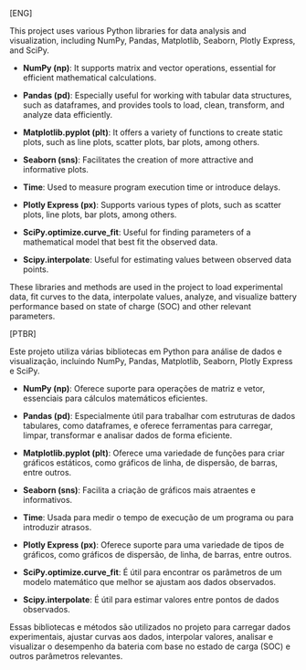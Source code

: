 [ENG]

This project uses various Python libraries for data analysis and visualization, including NumPy, Pandas, Matplotlib, Seaborn, Plotly Express, and SciPy.

- **NumPy (np)**: It supports matrix and vector operations, essential for efficient mathematical calculations.

- **Pandas (pd)**: Especially useful for working with tabular data structures, such as dataframes, and provides tools to load, clean, transform, and analyze data efficiently.

- **Matplotlib.pyplot (plt)**: It offers a variety of functions to create static plots, such as line plots, scatter plots, bar plots, among others.

- **Seaborn (sns)**: Facilitates the creation of more attractive and informative plots.

- **Time**: Used to measure program execution time or introduce delays.

- **Plotly Express (px)**: Supports various types of plots, such as scatter plots, line plots, bar plots, among others.

- **SciPy.optimize.curve_fit**: Useful for finding parameters of a mathematical model that best fit the observed data.

- **Scipy.interpolate**: Useful for estimating values between observed data points.

These libraries and methods are used in the project to load experimental data, fit curves to the data, interpolate values, analyze, and visualize battery performance based on state of charge (SOC) and other relevant parameters.

[PTBR]

Este projeto utiliza várias bibliotecas em Python para análise de dados e visualização, incluindo NumPy, Pandas, Matplotlib, Seaborn, Plotly Express e SciPy. 

- **NumPy (np)**: Oferece suporte para operações de matriz e vetor, essenciais para cálculos matemáticos eficientes.

- **Pandas (pd)**: Especialmente útil para trabalhar com estruturas de dados tabulares, como dataframes, e oferece ferramentas para carregar, limpar, transformar e analisar dados de forma eficiente.

- **Matplotlib.pyplot (plt)**: Oferece uma variedade de funções para criar gráficos estáticos, como gráficos de linha, de dispersão, de barras, entre outros.

- **Seaborn (sns)**: Facilita a criação de gráficos mais atraentes e informativos.

- **Time**: Usada para medir o tempo de execução de um programa ou para introduzir atrasos.

- **Plotly Express (px)**: Oferece suporte para uma variedade de tipos de gráficos, como gráficos de dispersão, de linha, de barras, entre outros.

- **SciPy.optimize.curve_fit**: É útil para encontrar os parâmetros de um modelo matemático que melhor se ajustam aos dados observados.

- **Scipy.interpolate**: É útil para estimar valores entre pontos de dados observados.

Essas bibliotecas e métodos são utilizados no projeto para carregar dados experimentais, ajustar curvas aos dados, interpolar valores, 
analisar e visualizar o desempenho da bateria com base no estado de carga (SOC) e outros parâmetros relevantes.
